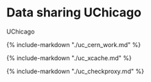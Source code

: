 # Data sharing UChicago

UChicago

{%
    include-markdown "./uc_cern_work.md"
%}

{%
    include-markdown "./uc_xcache.md"
%}

{%
    include-markdown "./uc_checkproxy.md"
%}


